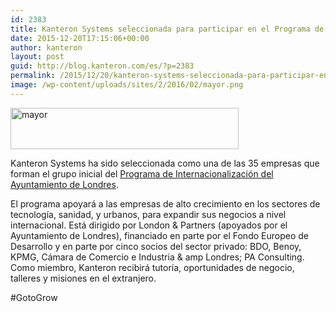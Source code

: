```yaml
---
id: 2383
title: Kanteron Systems seleccionada para participar en el Programa de Internacionalización del Ayuntamiento de Londres
date: 2015-12-20T17:15:06+00:00
author: kanteron
layout: post
guid: http://blog.kanteron.com/es/?p=2383
permalink: /2015/12/20/kanteron-systems-seleccionada-para-participar-en-el-programa-de-internacionalizacion-del-ayuntamiento-de-londres/
image: /wp-content/uploads/sites/2/2016/02/mayor.png
---
```

<img class="size-full wp-image-2384 aligncenter" src="http://blog.kanteron.com/es/wp-content/uploads/sites/2/2016/02/mayor.png" alt="mayor" width="365" height="66" srcset="http://blog.kanteron.com/es/wp-content/uploads/sites/2/2016/02/mayor.png 365w, http://blog.kanteron.com/es/wp-content/uploads/sites/2/2016/02/mayor-300x54.png 300w, http://blog.kanteron.com/es/wp-content/uploads/sites/2/2016/02/mayor-230x42.png 230w, http://blog.kanteron.com/es/wp-content/uploads/sites/2/2016/02/mayor-350x63.png 350w" sizes="(max-width: 365px) 100vw, 365px" />

Kanteron Systems ha sido seleccionada como una de las 35 empresas que forman el grupo inicial del <a href="http://gotogrow.london/" target="_blank">Programa de Internacionalización del Ayuntamiento de Londres</a>.

El programa apoyará a las empresas de alto crecimiento en los sectores de tecnología, sanidad, y urbanos, para expandir sus negocios a nivel internacional. Está dirigido por London & Partners (apoyados por el Ayuntamiento de Londres), financiado en parte por el Fondo Europeo de Desarrollo y en parte por cinco socios del sector privado: BDO, Benoy, KPMG, Cámara de Comercio e Industria & amp Londres; PA Consulting. Como miembro, Kanteron recibirá tutoría, oportunidades de negocio, talleres y misiones en el extranjero.
  
#GotoGrow